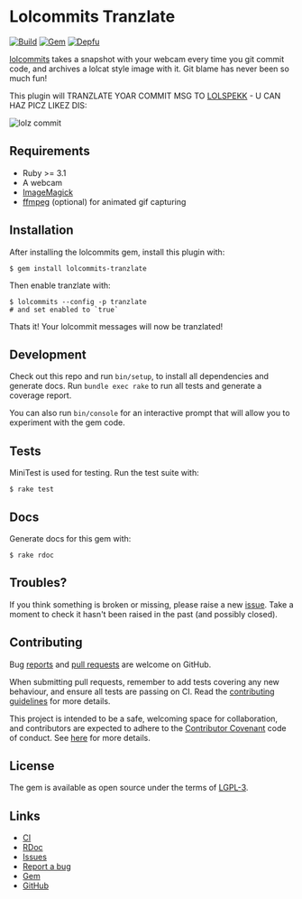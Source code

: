 # Lolcommits Tranzlate

[![Build](https://img.shields.io/github/actions/workflow/status/lolcommits/lolcommits-tranzlate/build.yml?branch=main&style=flat)](https://github.com/lolcommits/lolcommits-tranzlate/actions/workflows/build.yml)
[![Gem](https://img.shields.io/gem/v/lolcommits-tranzlate.svg?style=flat)](http://rubygems.org/gems/lolcommits-tranzlate)
[![Depfu](https://img.shields.io/depfu/lolcommits/lolcommits-tranzlate.svg?style=flat)](https://depfu.com/github/lolcommits/lolcommits-tranzlate)

[lolcommits](https://lolcommits.github.io/) takes a snapshot with your
webcam every time you git commit code, and archives a lolcat style image
with it. Git blame has never been so much fun!

This plugin will TRANZLATE YOAR COMMIT MSG TO
[LOLSPEKK](https://github.com/rwtnorton/moar-lolspeak) - U CAN HAZ PICZ
LIKEZ DIS:

![lolz
commit](https://github.com/lolcommits/lolcommits-tranzlate/raw/main/assets/images/lolz.jpg)

## Requirements

* Ruby >= 3.1
* A webcam
* [ImageMagick](http://www.imagemagick.org)
* [ffmpeg](https://www.ffmpeg.org) (optional) for animated gif capturing

## Installation

After installing the lolcommits gem, install this plugin with:

    $ gem install lolcommits-tranzlate

Then enable tranzlate with:

    $ lolcommits --config -p tranzlate
    # and set enabled to `true`

Thats it! Your lolcommit messages will now be tranzlated!

## Development

Check out this repo and run `bin/setup`, to install all dependencies and
generate docs. Run `bundle exec rake` to run all tests and generate a
coverage report.

You can also run `bin/console` for an interactive prompt that will allow
you to experiment with the gem code.

## Tests

MiniTest is used for testing. Run the test suite with:

    $ rake test

## Docs

Generate docs for this gem with:

    $ rake rdoc

## Troubles?

If you think something is broken or missing, please raise a new
[issue](https://github.com/lolcommits/lolcommits-tranzlate/issues). Take
a moment to check it hasn't been raised in the past (and possibly
closed).

## Contributing

Bug [reports](https://github.com/lolcommits/lolcommits-tranzlate/issues)
and [pull
requests](https://github.com/lolcommits/lolcommits-tranzlate/pulls) are
welcome on GitHub.

When submitting pull requests, remember to add tests covering any new behaviour,
and ensure all tests are passing on CI. Read the [contributing
guidelines](https://github.com/lolcommits/lolcommits-tranzlate/blob/master/CONTRIBUTING.md)
for more details.

This project is intended to be a safe, welcoming space for
collaboration, and contributors are expected to adhere to the
[Contributor Covenant](http://contributor-covenant.org) code of conduct.
See
[here](https://github.com/lolcommits/lolcommits-tranzlate/blob/master/CODE_OF_CONDUCT.md)
for more details.

## License

The gem is available as open source under the terms of
[LGPL-3](https://opensource.org/licenses/LGPL-3.0).

## Links

* [CI](https://github.com/lolcommits/lolcommits-tranzlate/actions/workflows/build.yml)
* [RDoc](http://rdoc.info/projects/lolcommits/lolcommits-tranzlate)
* [Issues](http://github.com/lolcommits/lolcommits-tranzlate/issues)
* [Report a bug](http://github.com/lolcommits/lolcommits-tranzlate/issues/new)
* [Gem](http://rubygems.org/gems/lolcommits-tranzlate)
* [GitHub](https://github.com/lolcommits/lolcommits-tranzlate)
